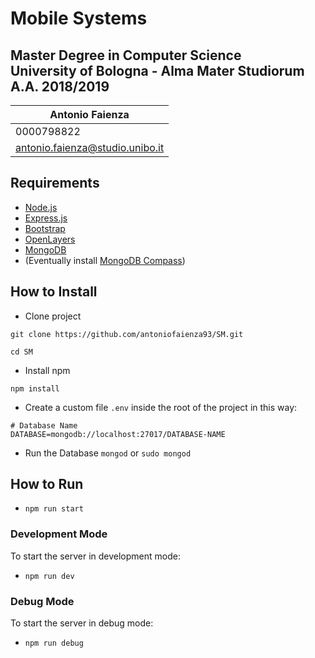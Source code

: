 # Mobile Systems 
## Master Degree in Computer Science <br> University of Bologna - Alma Mater Studiorum <br> A.A. 2018/2019
Antonio Faienza | 
------------ | 
0000798822 | 
antonio.faienza@studio.unibo.it | 

## Requirements
* [Node.js](https://nodejs.org/en/)
* [Express.js](http://expressjs.com/)
* [Bootstrap](https://getbootstrap.com/)
* [OpenLayers](https://openlayers.org/download/)
* [MongoDB](https://www.mongodb.com/download-center/community)
* (Eventually install [MongoDB Compass](https://www.mongodb.com/download-center/compass))


## How to Install
* Clone project 

`git clone https://github.com/antoniofaienza93/SM.git`

`cd SM`

* Install npm 

`npm install`

* Create a custom file `.env` inside the root of the 
project in this way: 
```
# Database Name
DATABASE=mongodb://localhost:27017/DATABASE-NAME
```
* Run the Database
`mongod` or `sudo mongod`

## How to Run

* `npm run start`

### Development Mode
To start the server in development mode: 
* `npm run dev`

### Debug Mode
To start the server in debug mode: 
* `npm run debug`






